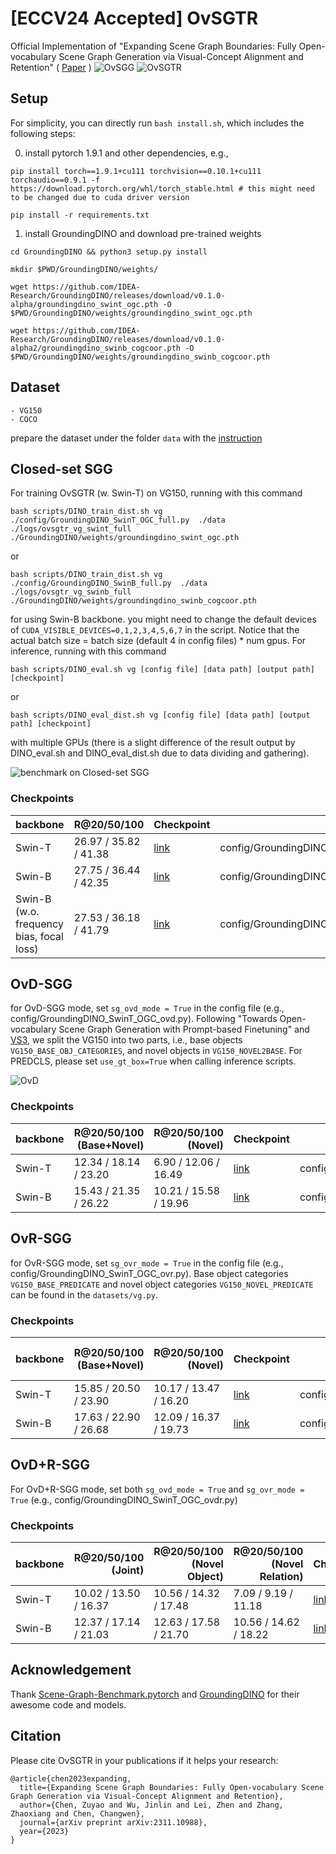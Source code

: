 # [ECCV24 Accepted] OvSGTR
Official Implementation of "Expanding Scene Graph Boundaries: Fully Open-vocabulary Scene Graph Generation via Visual-Concept Alignment and Retention" (
    [Paper](https://arxiv.org/pdf/2311.10988)
)
![OvSGG](figures/OvSGG.png)
![OvSGTR](figures/OvSGTR.png)

## Setup
For simplicity, you can directly run ```bash install.sh```, which includes the following steps: 

0. install pytorch 1.9.1 and other dependencies, e.g., 
```
pip install torch==1.9.1+cu111 torchvision==0.10.1+cu111 torchaudio==0.9.1 -f https://download.pytorch.org/whl/torch_stable.html # this might need to be changed due to cuda driver version 

pip install -r requirements.txt
```

1. install GroundingDINO and download pre-trained weights
```
cd GroundingDINO && python3 setup.py install 
```
```
mkdir $PWD/GroundingDINO/weights/

wget https://github.com/IDEA-Research/GroundingDINO/releases/download/v0.1.0-alpha/groundingdino_swint_ogc.pth -O $PWD/GroundingDINO/weights/groundingdino_swint_ogc.pth

wget https://github.com/IDEA-Research/GroundingDINO/releases/download/v0.1.0-alpha2/groundingdino_swinb_cogcoor.pth -O $PWD/GroundingDINO/weights/groundingdino_swinb_cogcoor.pth
```



## Dataset 
```
- VG150
- COCO
```
prepare the dataset under the folder ```data``` with the [instruction](datasets/data.md)


## Closed-set SGG
For training OvSGTR (w. Swin-T) on VG150, running with this command 
```
bash scripts/DINO_train_dist.sh vg ./config/GroundingDINO_SwinT_OGC_full.py  ./data  ./logs/ovsgtr_vg_swint_full ./GroundingDINO/weights/groundingdino_swint_ogc.pth
```
or 
```
bash scripts/DINO_train_dist.sh vg ./config/GroundingDINO_SwinB_full.py  ./data  ./logs/ovsgtr_vg_swinb_full ./GroundingDINO/weights/groundingdino_swinb_cogcoor.pth 
```
for using Swin-B backbone.
you might need to change the default devices of ```CUDA_VISIBLE_DEVICES=0,1,2,3,4,5,6,7```  in the script. 
Notice that the actual batch size = batch size (default 4 in config files) * num gpus. 
For inference, running with this command
```
bash scripts/DINO_eval.sh vg [config file] [data path] [output path] [checkpoint]
```
or 
```
bash scripts/DINO_eval_dist.sh vg [config file] [data path] [output path] [checkpoint]
```
with multiple GPUs (there is a slight difference of the result output by DINO_eval.sh and DINO_eval_dist.sh due to data dividing and gathering). 

![benchmark on Closed-set SGG](figures/closed-sgg.png)

### Checkpoints
<!-- insert a table -->
<table>
  <thead>
    <tr style="text-align: right;">
      <th>backbone</th>
      <th>R@20/50/100</th>
      <th>Checkpoint</th>
      <th>Config</th>
    </tr>
  </thead>
  <tbody>
    <tr>
      <td>Swin-T</td>
      <td> 26.97 / 35.82 / 41.38 </td>
      <td><a href="https://huggingface.co/JosephZ/OvSGTR/blob/main/vg-swint-full.pth">link</a></td>
      <td>config/GroundingDINO_SwinT_OGC_full.py</td>
    </tr>
    <tr>
      <td>Swin-B</td>
      <td> 27.75 / 36.44 / 42.35 </td>
      <td><a href="https://huggingface.co/JosephZ/OvSGTR/blob/main/vg-swinb-full.pth">link</a>
      <td>config/GroundingDINO_SwinB_full.py </td>
    </tr>
    <tr>
      <td>Swin-B (w.o. frequency bias, focal loss)</td>
      <td> 27.53 / 36.18 / 41.79  </td>
      <td><a href="https://huggingface.co/JosephZ/OvSGTR/blob/main/vg-swinb-full-open.pth">link</a>
      <td>config/GroundingDINO_SwinB_full_open.py </td>
    </tr>
  </tbody>
</table> 

## OvD-SGG 
for OvD-SGG mode, set ```sg_ovd_mode = True``` in the config file (e.g., config/GroundingDINO_SwinT_OGC_ovd.py). 
Following "Towards Open-vocabulary Scene Graph Generation with Prompt-based Finetuning" and [VS3](https://github.com/zyong812/VS3_CVPR23), we split the VG150 into two parts, i.e., 
base objects ```VG150_BASE_OBJ_CATEGORIES```, and novel objects in ```VG150_NOVEL2BASE```.
For PREDCLS, please set ```use_gt_box=True``` when calling inference scripts. 

![OvD](figures/OvD.png)

### Checkpoints
<!-- insert a table -->
<table>
  <thead>
    <tr style="text-align: right;">
      <th>backbone</th>
      <th>R@20/50/100 (Base+Novel)</th>
      <th>R@20/50/100 (Novel)</th>
      <th>Checkpoint</th>
      <th>Config</th>
    </tr>
  </thead>
  <tbody>
    <tr>
      <td>Swin-T</td>
      <td> 12.34 / 18.14 / 23.20 </td>
      <td> 6.90 / 12.06 / 16.49 </td>
      <td><a href="https://huggingface.co/JosephZ/OvSGTR/blob/main/vg-ovd-swint.pth">link</a></td>
      <td>config/GroundingDINO_SwinT_OGC_ovd.py</td>
    </tr>
    <tr>
      <td>Swin-B</td>
      <td>  15.43 / 21.35 / 26.22 </td>
      <td>  10.21 / 15.58 / 19.96 </td>
      <td><a href="https://huggingface.co/JosephZ/OvSGTR/blob/main/vg-ovd-swinb.pth">link</a>
      <td>config/GroundingDINO_SwinB_ovd.py</td>
    </tr>
  </tbody>
</table> 

## OvR-SGG
for OvR-SGG mode, set ```sg_ovr_mode = True``` in the config file (e.g., config/GroundingDINO_SwinT_OGC_ovr.py). 
Base object categories ```VG150_BASE_PREDICATE``` and novel object categories ```VG150_NOVEL_PREDICATE``` can be found in the ```datasets/vg.py```.

### Checkpoints
<!-- insert a table -->
<table>
  <thead>
    <tr style="text-align: right;">
      <th>backbone</th>
      <th>R@20/50/100 (Base+Novel)</th>
      <th>R@20/50/100 (Novel)</th>
      <th>Checkpoint</th>
      <th>Config</th>
      <th>Pre-trained checkpoint </th>
      <th>Pre-trained config </th>
    </tr>
  </thead>
  <tbody>
    <tr>
      <td>Swin-T</td>
      <td>  15.85 / 20.50 / 23.90 </td>
      <td>  10.17 / 13.47 / 16.20 </td> 
      <td><a href="https://huggingface.co/JosephZ/OvSGTR/blob/main/vg-ovr-swint.pth">link</a></td>
      <td>config/GroundingDINO_SwinT_OGC_ovr.py</td>
      <td><a href="https://huggingface.co/JosephZ/OvSGTR/blob/main/vg-pretrain-coco-swint.pth"><s>link</s></a></td>
      <td>config/GroundingDINO_SwinT_OGC_pretrain.py</td> 
    </tr>
    <tr>
      <td>Swin-B</td>
      <td>  17.63 / 22.90 / 26.68  </td>
      <td>  12.09 / 16.37 / 19.73  </td>
      <td><a href="https://huggingface.co/JosephZ/OvSGTR/blob/main/vg-ovr-swinb.pth">link</a>
      <td>config/GroundingDINO_SwinB_ovr.py</td>
      <td><a href="https://huggingface.co/JosephZ/OvSGTR/blob/main/vg-pretrain-coco-swinb.pth">link</a>
      <td>config/GroundingDINO_SwinB_pretrain.py</td>
    </tr>
  </tbody>
</table> 


## OvD+R-SGG
For OvD+R-SGG mode, set both ```sg_ovd_mode = True``` and ```sg_ovr_mode = True``` (e.g., config/GroundingDINO_SwinT_OGC_ovdr.py)
### Checkpoints
<!-- insert a table -->
<table>
  <thead>
    <tr style="text-align: right;">
      <th>backbone</th>
      <th>R@20/50/100 (Joint)</th>
      <th>R@20/50/100 (Novel Object)</th>
      <th>R@20/50/100 (Novel Relation)</th>
      <th>Checkpoint</th>
      <th>Config</th>
      <th>Pre-trained checkpoint </th>
      <th>Pre-trained config </th>
    </tr>
  </thead>
  <tbody>
    <tr>
      <td>Swin-T</td>
      <td> 10.02 / 13.50 / 16.37  </td>
      <td> 10.56 / 14.32 / 17.48  </td>
      <td>  7.09 / 9.19 / 11.18 </td>
      <td><a href="https://huggingface.co/JosephZ/OvSGTR/blob/main/vg-ovdr-swint.pth">link</a></td>
      <td>config/GroundingDINO_SwinT_OGC_ovdr.py</td>
      <td><a href="https://huggingface.co/JosephZ/OvSGTR/blob/main/vg-pretrain-coco-swint.pth"><s>link</s></a></td>
      <td>config/GroundingDINO_SwinT_OGC_pretrain.py</td> 
    </tr>
    <tr>
      <td>Swin-B</td>
      <td> 12.37 / 17.14 / 21.03  </td>
      <td> 12.63 / 17.58 / 21.70  </td>
      <td> 10.56 / 14.62 / 18.22  </td>
      <td><a href="https://huggingface.co/JosephZ/OvSGTR/blob/main/vg-ovdr-swinb.pth">link</a>
      <td>config/GroundingDINO_SwinB_ovdr.py</td>
      <td><a href="https://huggingface.co/JosephZ/OvSGTR/blob/main/vg-pretrain-coco-swinb.pth">link</a>
      <td>config/GroundingDINO_SwinB_pretrain.py</td>
    </tr>
  </tbody>
</table> 



## Acknowledgement
Thank [Scene-Graph-Benchmark.pytorch](https://github.com/KaihuaTang/Scene-Graph-Benchmark.pytorch) and [GroundingDINO](https://github.com/IDEA-Research/GroundingDINO) for their awesome code and models. 


## Citation
Please cite OvSGTR in your publications if it helps your research:
```
@article{chen2023expanding,
  title={Expanding Scene Graph Boundaries: Fully Open-vocabulary Scene Graph Generation via Visual-Concept Alignment and Retention},
  author={Chen, Zuyao and Wu, Jinlin and Lei, Zhen and Zhang, Zhaoxiang and Chen, Changwen},
  journal={arXiv preprint arXiv:2311.10988},
  year={2023}
}
```
